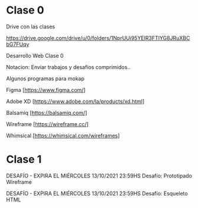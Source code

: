 # Clase 0

Drive con las clases

https://drive.google.com/drive/u/0/folders/1NprUUi95YEIR3FTlYG8JRuXBCbG7FUqy

Desarrollo Web Clase 0

Notacion: Enviar trabajos y desafios comprimidos..

Algunos programas para mokap


Figma [https://www.figma.com/] 

Adobe XD [https://www.adobe.com/la/products/xd.html]

Balsamiq [https://balsamiq.com/]

Wireframe [https://wireframe.cc/]

Whimsical [https://whimsical.com/wireframes]

# Clase 1


DESAFÍO - EXPIRA EL MIÉRCOLES 13/10/2021 23:59HS
Desafío: Prototipado Wireframe
  


DESAFÍO - EXPIRA EL MIÉRCOLES 13/10/2021 23:59HS
Desafío: Esqueleto HTML